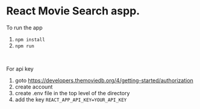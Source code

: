 # React Movie Search aspp.

To run the app
1. `npm install`
2. `npm run`
<br/>

For api key  
1. goto https://developers.themoviedb.org/4/getting-started/authorization
2. create account
3. create .env file in the top level of the directory
4. add the key `REACT_APP_API_KEY=YOUR_API_KEY`
